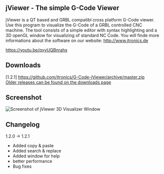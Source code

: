 jViewer - The simple G-Code Viewer
---------
jViewer is a QT based and GRBL compatibl cross platform G-Code viewer. Use this program to visualize the G-Code of a GRBL controlled CNC machine.
The tool consists of a simple editor with syntax highlighting and a 3D openGL window for visualizing of standard NC Code.
You will finde more informations about the software on our website: http://www.jtronics.de

https://youtu.be/qyvUQBnrahs


Downloads
---------
[1.2.1] https://github.com/jtronics/G-Code-jViewer/archive/master.zip
<br />
[Older releases can be found on the downloads page](https://github.com/jtronics/G-Code-jViewer/master)
<br />


Screenshot
---------
![Screenshot of jViewer 3D Visualizer Window](https://raw.github.com/jtronics/G-Code-jViewer/master/pictures/jviewer_3.jpg "jViewer Software Screenshot.")


Changelog
---------
1.2.0 -> 1.2.1
* Added copy & paste
* Added search & replace
* Added window for help 
* better performance 
* Bug fixes
